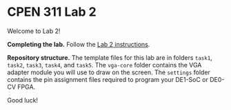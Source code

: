 # CPEN 311 Lab 2

Welcome to Lab 2!

**Completing the lab.** Follow the [Lab 2 instructions](lab.md).

**Repository structure.** The template files for this lab are in folders `task1`, `task2`, `task3`, `task4`, and `task5`. The `vga-core` folder contains the VGA adapter module you will use to draw on the screen. The `settings` folder contains the pin assignment files required to program your DE1-SoC or DE0-CV FPGA.

Good luck!
